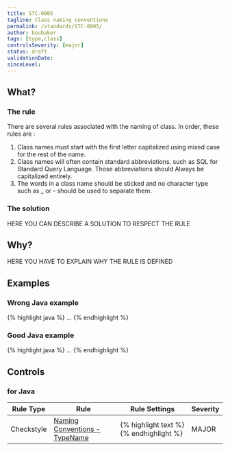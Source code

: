 ```yaml
---
title: STC-0005
tagline: Class naming conventions
permalink: /standards/STC-0005/
author: boubaker
tags: [type,class]
controlsSeverity: [major]
status: draft
validationDate:
sinceLevel:
---
```


<a name="what"></a>
## What?

### <i class="fa fa-info-circle"></i> The rule

There are several rules associated with the naming of class.
In order, these rules are :

1. Class names must start with the first letter capitalized using mixed case for the rest of the name.
2. Class names will often contain standard abbreviations, such as SQL for Standard Query Language. Those abbreviations should
Always be capitalized entirely.
3. The words in a class name should be sticked and no character type such as _ or - should be used to separate them.

### <i class="fa fa-lightbulb-o"></i> The solution

HERE YOU CAN DESCRIBE A SOLUTION TO RESPECT THE RULE

<a name="why"></a>
## Why?

HERE YOU HAVE TO EXPLAIN WHY THE RULE IS DEFINED

<a name="examples"></a>
## Examples



<div class="panel panel-danger">
  <div class="panel-heading">
    <h3 class="panel-title"><i class="fa fa-thumbs-down pull-right"></i> Wrong Java example</h3>
  </div>
  <div class="panel-body">

{% highlight java %}
...
{% endhighlight %}

  </div>
</div>


<div class="panel panel-success">
  <div class="panel-heading">
    <h3 class="panel-title"><i class="fa fa-thumbs-up pull-right"></i> Good Java example</h3>
  </div>
  <div class="panel-body">

{% highlight java %}
...
{% endhighlight %}

  </div>
</div>


<a name="controls"></a>
## <i class="fa fa-shield"></i> Controls

### for Java

<div class="table-responsive">
  <table class="table">
    <thead>
      <tr>
        <th>Rule Type</th>
        <th>Rule</th>
        <th>Rule Settings</th>
        <th>Severity</th>
      </tr>
    </thead>
    <tbody>
     <tr>
       <td>Checkstyle</td>
       <td><a href="http://checkstyle.sourceforge.net/config_naming.html#TypeName" >Naming Conventions - TypeName</a></td>
       <td>
{% highlight text %}
<module name="TypeName">
   <property name="format" value="^[A-Z][a-zA-Z0-9]*$"/>
</module>
{% endhighlight %}
       </td>
       <td>MAJOR</td>
     </tr>
   </tbody>
  </table>
</div>
